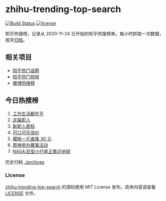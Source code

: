 # zhihu-trending-top-search

[![Build Status](https://github.com/justjavac/zhihu-trending-top-search/workflows/ci/badge.svg?branch=main)](https://github.com/justjavac/zhihu-trending-top-search/actions)
[![license](https://img.shields.io/github/license/justjavac/zhihu-trending-top-search)](https://github.com/justjavac/zhihu-trending-top-search/blob/main/LICENSE)

知乎热搜榜，记录从 2020-11-24 日开始的知乎热搜榜单。每小时抓取一次数据，按天[归档](./archives)。

## 相关项目

- [知乎热门话题](https://github.com/justjavac/zhihu-trending-hot-questions)
- [知乎热门视频](https://github.com/justjavac/zhihu-trending-hot-video)
- [微博热搜榜](https://github.com/justjavac/weibo-trending-hot-search)

## 今日热搜榜

<!-- BEGIN -->
<!-- 最后更新时间 Sun May 21 2023 04:06:41 GMT+0800 (China Standard Time) -->

1. [工作生活都在乎](https://www.zhihu.com/search?q=%E5%B7%A5%E4%BD%9C%E7%94%9F%E6%B4%BB%E9%83%BD%E5%9C%A8%E4%B9%8E%20)
1. [这届职人](https://www.zhihu.com/search?q=%E8%BF%99%E5%B1%8A%E8%81%8C%E4%BA%BA%20)
1. [新职人密档](https://www.zhihu.com/search?q=%E6%96%B0%E8%81%8C%E4%BA%BA%E5%AF%86%E6%A1%A3)
1. [可口可乐涨价](https://www.zhihu.com/search?q=%E5%8F%AF%E5%8F%A3%E5%8F%AF%E4%B9%90%E6%B6%A8%E4%BB%B7)
1. [樱桃一斤直降 30 元](https://www.zhihu.com/search?q=%E6%A8%B1%E6%A1%83%E4%B8%80%E6%96%A4%E7%9B%B4%E9%99%8D%2030%20%E5%85%83)
1. [原神举办赛事活动](https://www.zhihu.com/search?q=%E5%8E%9F%E7%A5%9E%E4%B8%BE%E5%8A%9E%E8%B5%9B%E4%BA%8B%E6%B4%BB%E5%8A%A8)
1. [NASA:巨型小行星正靠近地球](https://www.zhihu.com/search?q=NASA%3A%E5%B7%A8%E5%9E%8B%E5%B0%8F%E8%A1%8C%E6%98%9F%E6%AD%A3%E9%9D%A0%E8%BF%91%E5%9C%B0%E7%90%83)

<!-- END -->

历史归档 [./archives](./archives)

### License

[zhihu-trending-top-search](https://github.com/justjavac/zhihu-trending-top-search) 的源码使用 MIT License
发布。具体内容请查看 [LICENSE](./LICENSE) 文件。
